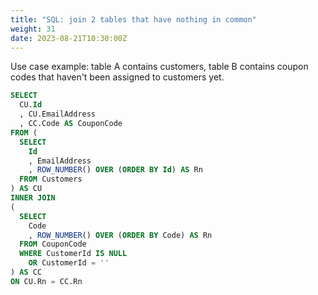 ```yaml
---
title: "SQL: join 2 tables that have nothing in common"
weight: 31
date: 2023-08-21T10:30:00Z
---
```


Use case example: table A contains customers, table B contains coupon codes that haven't been assigned to customers yet.

```sql
SELECT
  CU.Id
  , CU.EmailAddress
  , CC.Code AS CouponCode
FROM (
  SELECT
    Id
    , EmailAddress
    , ROW_NUMBER() OVER (ORDER BY Id) AS Rn
  FROM Customers
) AS CU
INNER JOIN
(
  SELECT
    Code
    , ROW_NUMBER() OVER (ORDER BY Code) AS Rn
  FROM CouponCode
  WHERE CustomerId IS NULL
    OR CustomerId = ''
) AS CC
ON CU.Rn = CC.Rn
```
